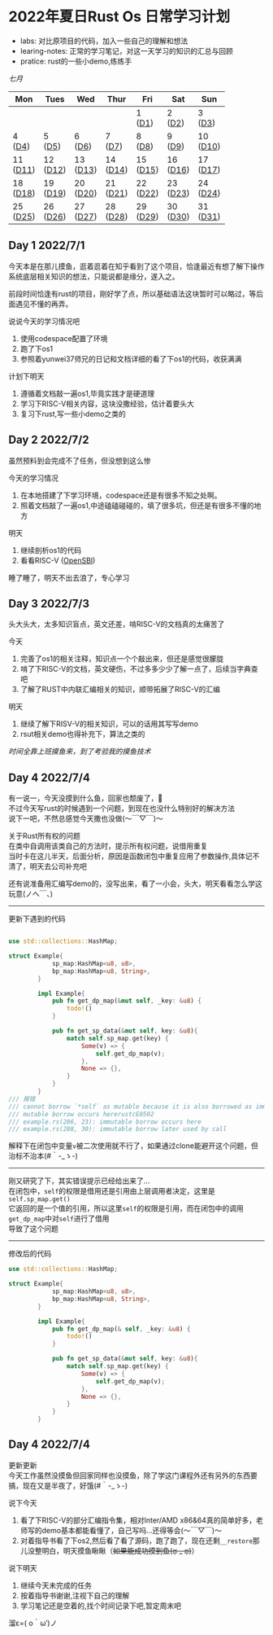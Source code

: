 # 2022年夏日Rust Os 日常学习计划

- labs: 对比原项目的代码，加入一些自己的理解和想法
- learing-notes: 正常的学习笔记，对这一天学习的知识的汇总与回顾
- pratice: rust的一些小demo,练练手


*七月*

| Mon               | Tues              | Wed                          | Thur                         | Fri                          | Sat               | Sun               |
| ----------------- | ----------------- | ---------------------------- | ---------------------------- | ---------------------------- | ----------------- | ----------------- |
|                   |                   |                   |                   | 1 <br> ([D1](#day-1-202271)) | 2 <br> ([D2](#day-2-202272)) | 3 <br> ([D3](#day-3-202273)) | 
|4 <br> ([D4](##day-4-202274)) | 5 <br> ([D5](#day-5-202275)) | 6 <br> ([D6](#day-6-202276)) | 7 <br> ([D7](#day-7-202277)) | 8 <br> ([D8](#day-8-202278))       | 9 <br> ([D9](#day-9-202279))            | 10 <br> ([D10](#day-10-2022710))         | 
|11  <br>  ([D11](#day-11-2022711))             | 12      <br>    ([D12](#day-12-2022712))       | 13    <br>    ([D13](#day-13-2022713))             | 14         <br>    ([D14](#day-14-2020711))        | 15        <br>    ([D15](#day-15-2022715))                    | 16    <br>     ([D16](#day-16-2022716))                       | 17    <br>      ([D17](#day-17-2022717))                       |
|18    <br>    ([D18](#day-18-2020718))            | 19   <br>     ([D19](#day-19-2022719))            | 20   <br>    ([D20](#day-20-2022720))            | 21       <br>    ([D21](#day-21-2022721))         | 22     <br>    ([D22](#day-22-2022722))                         | 23     <br>    ([D23](#day-23-2022723))                         | 24    <br>    ([D24](#day-24-2022724))                        | 
|25      <br>    ([D25](#day-25-2022725))             | 26         <br>    ([D26](#day-26-2022726))           | 27         <br>    ([D27](#day-27-2022727))           | 28       <br>    ([D28](#day-28-2022728))           | 29         <br>    ([D29](#day-29-2022729))                    | 30        <br>    ([D30](#day-30-2022730))                     | 31     <br>    ([D31](#day-31-2022731))                           |


## Day 1 2022/7/1
今天本是在那儿摸鱼，逛着逛着在知乎看到了这个项目，恰逢最近有想了解下操作系统底层相关知识的想法，只能说都是缘分，遂入之。

前段时间恰逢有rust的项目，刚好学了点，所以基础语法这块暂时可以略过，等后面遇见不懂的再弄。

说说今天的学习情况吧
1. 使用codespace配置了环境
2. 跑了下os1
3. 参照着yunwei37师兄的日记和文档详细的看了下os1的代码，收获满满

计划下明天
1. 遵循着文档敲一遍os1,毕竟实践才是硬道理
2. 学习下RISC-V相关内容，这块没撒经验，估计着要头大
3. 复习下rust,写一些小demo之类的

## Day 2 2022/7/2
虽然预料到会完成不了任务，但没想到这么惨

今天的学习情况
1. 在本地搭建了下学习环境，codespace还是有很多不知之处啊。
2. 照着文档敲了一遍os1,中途磕磕碰碰的，填了很多坑，但还是有很多不懂的地方

明天
1. 继续剖析os1的代码
2. 看看RISC-V ([OpenSBI](https://github.com/riscv-non-isa/riscv-sbi-doc/blob/master/riscv-sbi.adoc#legacy-sbi-extension-extension-ids-0x00-through-0x0f))

睡了睡了，明天不出去浪了，专心学习

## Day 3 2022/7/3
头大头大，太多知识盲点，英文还差，啃RISC-V的文档真的太痛苦了

今天
1. 完善了os1的相关注释，知识点一个个敲出来，但还是感觉很朦胧
2. 啃了下RISC-V的文档，英文硬伤，不过多多少少了解一点了，后续当字典查吧
3. 了解了RUST中内联汇编相关的知识，顺带拓展了RISC-V的汇编


明天
1. 继续了解下RISV-V的相关知识，可以的话用其写写demo
2. rsut相关demo也得补充下，算法之类的

*时间全靠上班摸鱼来，到了考验我的摸鱼技术*

## Day 4 2022/7/4
有一说一，今天没摸到什么鱼，回家也颓废了，💊</br>
不过今天写rust的时候遇到一个问题，到现在也没什么特别好的解决方法</br>
说下一吧，不然总感觉今天撒也没做(～￣▽￣)～</br>

关于Rust所有权的问题</br>
在类中自调用该类自己的方法时，提示所有权问题，说借用重复</br>
当时卡在这儿半天，后面分析，原因是函数闭包中重复应用了参数操作,具体记不清了，明天去公司补充吧</br>

还有说准备用汇编写demo的，没写出来，看了一小会，头大，明天看看怎么学这玩意(ノへ￣、)

---
更新下遇到的代码
```rust

use std::collections::HashMap;

struct Example{
            sp_map:HashMap<u8, u8>,
            bp_map:HashMap<u8, String>,
        }

        impl Example{
            pub fn get_dp_map(&mut self, _key: &u8) {
                todo!()
            }

            pub fn get_sp_data(&mut self, key: &u8){
                match self.sp_map.get(key) {
                    Some(v) => {
                        self.get_dp_map(v);
                    },
                    None => {},
                }
            }
        }
/// 报错
/// cannot borrow `*self` as mutable because it is also borrowed as immutable
/// mutable borrow occurs hererustcE0502
/// example.rs(286, 23): immutable borrow occurs here
/// example.rs(288, 30): immutable borrow later used by call


```
解释下在闭包中变量`v`被二次使用就不行了，如果通过clone能避开这个问题，但治标不治本(#｀-_ゝ-)

---
刚又研究了下，其实错误提示已经给出来了...</br>
在闭包中，`self`的权限是借用还是引用由上层调用者决定，这里是`self.sp_map.get()`</br>
它返回的是一个值的引用，所以这里`self`的权限是引用，而在闭包中的调用`get_dp_map`中对`self`进行了借用</br>
导致了这个问题

---
修改后的代码
```rust
use std::collections::HashMap;

struct Example{
            sp_map:HashMap<u8, u8>,
            bp_map:HashMap<u8, String>,
        }

        impl Example{
            pub fn get_dp_map(& self, _key: &u8) {
                todo!()
            }

            pub fn get_sp_data(&mut self, key: &u8){
                match self.sp_map.get(key) {
                    Some(v) => {
                        self.get_dp_map(v);
                    },
                    None => {},
                }
            }
        }
```

## Day 4 2022/7/4
更新更新</br>
今天工作虽然没摸鱼但回家同样也没摸鱼，除了学这门课程外还有另外的东西要搞，现在又是半夜了，好饿(#｀-_ゝ-)</br>

说下今天
1. 看了下RISC-V的部分汇编指令集，相对Inter/AMD x86&64真的简单好多，老师写的demo基本都能看懂了，自己写吗...还得等会(～￣▽￣)～
2. 对着指导书看了下os2,然后看了看了源码，跑了跑了，现在还剩`__restore`那儿没整明白，明天摸鱼瞅瞅（~~如果能成功摸到鱼(ಥ _ ಥ)~~）

说下明天
1. 继续今天未完成的任务
2. 按着指导书谢谢,注视下自己的理解
3. 学习笔记还是空着的,找个时间记录下吧,暂定周末吧

溜ε=( o｀ω′)ノ


